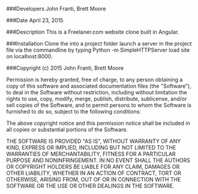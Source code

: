 ###Developers
John Franti, Brett Moore

###Date
April 23, 2015<br />

###Description
This is a Freelaner.com website clone built in Angular.

###Installation
Clone the into a project folder
launch a server in the project file via the commandline by typing Python -m SimpleHTTPServer
load site on localhost:8000.


###Copyright (c) 2015 John Franti, Brett Moore

Permission is hereby granted, free of charge, to any person obtaining a copy
of this software and associated documentation files (the "Software"), to deal
in the Software without restriction, including without limitation the rights
to use, copy, modify, merge, publish, distribute, sublicense, and/or sell
copies of the Software, and to permit persons to whom the Software is
furnished to do so, subject to the following conditions:

The above copyright notice and this permission notice shall be included in
all copies or substantial portions of the Software.

THE SOFTWARE IS PROVIDED "AS IS", WITHOUT WARRANTY OF ANY KIND, EXPRESS OR
IMPLIED, INCLUDING BUT NOT LIMITED TO THE WARRANTIES OF MERCHANTABILITY,
FITNESS FOR A PARTICULAR PURPOSE AND NONINFRINGEMENT. IN NO EVENT SHALL THE
AUTHORS OR COPYRIGHT HOLDERS BE LIABLE FOR ANY CLAIM, DAMAGES OR OTHER
LIABILITY, WHETHER IN AN ACTION OF CONTRACT, TORT OR OTHERWISE, ARISING FROM,
OUT OF OR IN CONNECTION WITH THE SOFTWARE OR THE USE OR OTHER DEALINGS IN
THE SOFTWARE.
